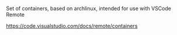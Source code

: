 Set of containers, based on archlinux, intended for use with VSCode Remote

https://code.visualstudio.com/docs/remote/containers
